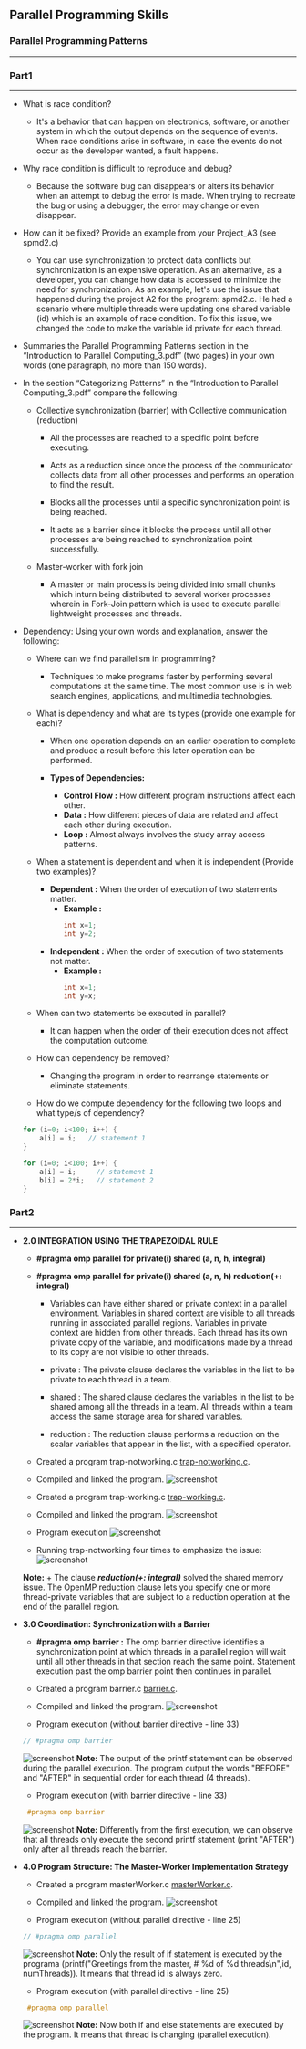 ## **Parallel Programming Skills**
### Parallel Programming Patterns
____

### **Part1**
___

+ What is race condition?
    + It's a behavior that can happen on electronics, software, or another system in which the output depends on the sequence of events. When race conditions arise in software, in case the events do not occur as the developer wanted, a fault happens.

+ Why race condition is difficult to reproduce and debug?
    + Because the software bug can disappears or alters its behavior when an attempt to debug the error is made. When trying to recreate the bug or using a debugger, the error may change or even disappear.

+ How can it be fixed? Provide an example from your Project_A3 (see spmd2.c)
    + You can use synchronization to protect data conflicts but synchronization is an expensive operation. As an alternative, as a developer, you can change how data is accessed to minimize the need for synchronization. As an example, let's use the issue that happened during the project A2 for the program: spmd2.c. He had a scenario where multiple threads were updating one shared variable (id) which is an example of race condition. To fix this issue, we changed the code to make the variable id private for each thread.

+ Summaries the Parallel Programming Patterns section in the “Introduction to Parallel Computing_3.pdf” (two pages) in your own words (one paragraph, no more than 150
words).

+ In the section “Categorizing Patterns” in the “Introduction to Parallel Computing_3.pdf” compare the following:

    + Collective synchronization (barrier) with Collective communication (reduction)
        + All the processes are reached to a specific point before executing. 

        + Acts as a reduction since once the process of the communicator collects data from all other processes and performs an operation to find the result. 

        + Blocks all the processes until a specific synchronization point is being reached.

        + It acts as a barrier since it blocks the process until all other processes are being reached to synchronization point successfully.

    + Master-worker with fork join
        + A master or main process is being divided into small chunks which inturn being distributed to several worker processes wherein in Fork-Join pattern which is used to execute parallel lightweight processes and threads.

+ Dependency: Using your own words and explanation, answer the following:

    + Where can we find parallelism in programming?
        + Techniques to make programs faster by performing several computations at the same time. The most common use is in web search engines, applications, and multimedia technologies.        

    + What is dependency and what are its types (provide one example for each)?
        + When one operation depends on an earlier operation to complete and produce a result before this later operation can be performed.

        + **Types of Dependencies:** 
            + **Control Flow :** How different program instructions affect each other.
            + **Data :** How different pieces of data are related and affect each other during execution.
            + **Loop :** Almost always involves the study array access patterns.

    + When a statement is dependent and when it is independent (Provide two examples)?
        + **Dependent :** When the order of execution of two statements matter.
            + **Example :**
                ```c
                int x=1;
                int y=2;
                ```
        + **Independent :** When the order of execution of two statements not matter.
            + **Example :**
                ```c
                int x=1;
                int y=x;
                ```
    + When can two statements be executed in parallel?
        + It can happen when the order of their execution does not affect the computation outcome. 

    + How can dependency be removed?
        + Changing the program in order to rearrange statements or eliminate statements.

    + How do we compute dependency for the following two loops and what type/s of dependency?

    ```c
    for (i=0; i<100; i++) {        
        a[i] = i;   // statement 1
    }
    ```

    ```c
    for (i=0; i<100; i++) {
        a[i] = i;     // statement 1
        b[i] = 2*i;   // statement 2
    }
    ```


### **Part2**
___
+ **2.0 INTEGRATION USING THE TRAPEZOIDAL RULE**
    + **#pragma omp parallel for private(i) shared (a, n, h, integral)**
    + **#pragma omp parallel for private(i) shared (a, n, h) reduction(+: integral)** 
        + Variables can have either shared or private context in a parallel environment. Variables in shared context are visible to all threads running in associated parallel regions. Variables in private context are hidden from other threads. Each thread has its own private copy of the variable, and modifications made by a thread to its copy are not visible to other threads.

        + private : The private clause declares the variables in the list to be private to each thread in a team.

        + shared : The shared clause declares the variables in the list to be shared among all the threads in a team. All threads within a team access the same storage area for shared variables.

        + reduction : The reduction clause performs a reduction on the scalar variables that appear in the list, with a specified operator.     


    + Created a program trap-notworking.c [trap-notworking.c](trap-notworking.c).

    + Compiled and linked the program.
    ![screenshot](resources/screen1.png)

    + Created a program trap-working.c [trap-working.c](trap-working.c).

    + Compiled and linked the program.
    ![screenshot](resources/screen2.png)

    + Program execution
    ![screenshot](resources/screen3.png)

    + Running trap-notworking four times to emphasize the issue:
    ![screenshot](resources/screen4.png)

    **Note:**
        + The clause ***reduction(+: integral)*** solved the shared memory issue. The OpenMP reduction clause lets you specify one or more thread-private variables that are subject to a reduction operation at the end of the parallel region.


+ **3.0 Coordination: Synchronization with a Barrier**
    + **#pragma omp barrier :** The omp barrier directive identifies a synchronization point at which threads in a parallel region will wait until all other threads in that section reach the same point. Statement execution past the omp barrier point then continues in parallel.

    + Created a program barrier.c [barrier.c](barrier.c).

    + Compiled and linked the program.
    ![screenshot](resources/screen5.png)

     + Program execution (without barrier directive - line 33)
     ```c
     // #pragma omp barrier
     ```
    ![screenshot](resources/screen6.png)
    **Note:** The output of the printf statement can be observed during the parallel execution. The program output the words "BEFORE" and "AFTER" in sequential order for each thread (4 threads).

     + Program execution (with barrier directive - line 33)
     ```c
      #pragma omp barrier
     ```

    ![screenshot](resources/screen7.png)
    **Note:** Differently from the first execution, we can observe that all threads only execute the second printf statement (print "AFTER") only after all threads reach the barrier.

+ **4.0 Program Structure: The Master-Worker Implementation Strategy**
    + Created a program masterWorker.c [masterWorker.c](masterWorker.c).

    + Compiled and linked the program.
    ![screenshot](resources/screen8.png)

     + Program execution (without parallel directive - line 25)
     ```c
     // #pragma omp parallel
     ```
     ![screenshot](resources/screen9.png)
     **Note:** Only the result of if statement is executed by the programa (printf("Greetings from the master, # %d of %d threads\n",id, numThreads)). It means that thread id is always zero.

     + Program execution (with parallel directive - line 25)
     ```c
      #pragma omp parallel
     ```
     ![screenshot](resources/screen10.png)
     **Note:** Now both if and else statements are executed by the program. It means that thread is changing (parallel execution).







 

